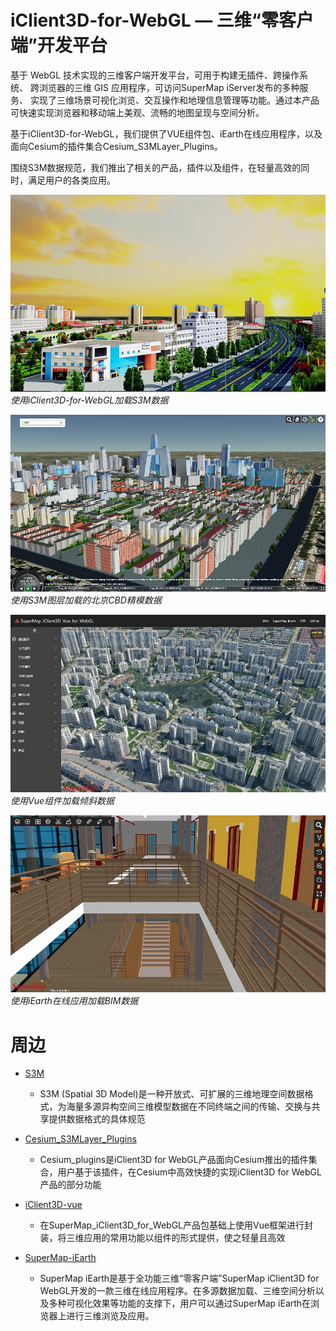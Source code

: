 # iClient3D-for-WebGL — 三维“零客户端”开发平台

基于 WebGL 技术实现的三维客户端开发平台，可用于构建无插件、跨操作系统、 跨浏览器的三维 GIS 应用程序，可访问SuperMap iServer发布的多种服务、 实现了三维场景可视化浏览、交互操作和地理信息管理等功能。通过本产品可快速实现浏览器和移动端上美观、流畅的地图呈现与空间分析。

基于iClient3D-for-WebGL，我们提供了VUE组件包、iEarth在线应用程序，以及面向Cesium的插件集合Cesium_S3MLayer_Plugins。

围绕S3M数据规范，我们推出了相关的产品，插件以及组件，在轻量高效的同时，满足用户的各类应用。

![](./Cesium_S3MLayer_Plugins/figures/ic-3D1.jpg)
_使用iClient3D-for-WebGL加载S3M数据_

![](./Cesium_S3MLayer_Plugins/figures/cbd.jpg)
_使用S3M图层加载的北京CBD精模数据_

![](./Cesium_S3MLayer_Plugins/figures/vue.jpg)
_使用Vue组件加载倾斜数据_

![](./Cesium_S3MLayer_Plugins/figures/iearth.jpg)
_使用iEarth在线应用加载BIM数据_

# 周边

* [S3M ](https://github.com/SuperMap/s3m-spec)

    * S3M (Spatial 3D Model)是一种开放式、可扩展的三维地理空间数据格式，为海量多源异构空间三维模型数据在不同终端之间的传输、交换与共享提供数据格式的具体规范

* [Cesium_S3MLayer_Plugins](./Cesium_S3MLayer_Plugins/)
    * Cesium_plugins是iClient3D for WebGL产品面向Cesium推出的插件集合，用户基于该插件，在Cesium中高效快捷的实现iClient3D for WebGL产品的部分功能

* [iClient3D-vue](https://github.com/SuperMap/iClient3D-vue)
    * 在SuperMap_iClient3D_for_WebGL产品包基础上使用Vue框架进行封装，将三维应用的常用功能以组件的形式提供，使之轻量且高效

* [SuperMap-iEarth](https://github.com/SuperMap/SuperMap-iEarth)
    * SuperMap iEarth是基于全功能三维“零客户端”SuperMap iClient3D for WebGL开发的一款三维在线应用程序。在多源数据加载、三维空间分析以及多种可视化效果等功能的支撑下，用户可以通过SuperMap iEarth在浏览器上进行三维浏览及应用。
